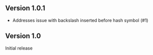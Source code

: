 ## Version 1.0.1

* Addresses issue with backslash inserted before hash symbol (#1)


## Version 1.0

Initial release
